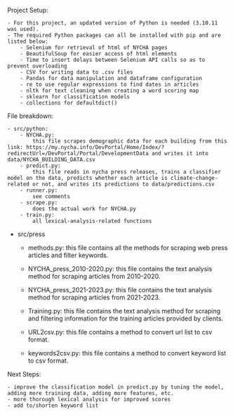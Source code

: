 Project Setup:

    - For this project, an updated version of Python is needed (3.10.11 was used).
    - The required Python packages can all be installed with pip and are listed below:
        - Selenium for retrieval of html of NYCHA pages
        - BeautifulSoup for easier access of html elements
        - Time to insert delays between Selenium API calls so as to prevent overloading
        - CSV for writing data to .csv files
        - Pandas for data manipulation and dataframe configuration
        - re to use regular expressions to find dates in articles
        - nltk for text cleaning when creating a word scoring map
        - sklearn for classification models
        - collections for defaultdict()

File breakdown:

    - src/python:
        - NYCHA.py:
            this file scrapes demographic data for each building from this link: https://my.nycha.info/DevPortal/Home/Index/?redirectUrl=/DevPortal/Portal/DevelopmentData and writes it into data/NYCHA_BUILDING_DATA.csv
        - predict.py:
            this file reads in nycha press releases, trains a classifier model on the data, predicts whether each article is climate-change-related or not, and writes its predictions to data/predictions.csv
        - runner.py:
            see comments
        - scrape.py:
            does the actual work for NYCHA.py
        - train.py:
            all lexical-analysis-related functions
            
   - src/press
        - methods.py:
            this file contains all the methods for scraping web press articles and filter keywords. 
            
        - NYCHA_press_2010-2020.py: 
            this file contains the text analysis method for scraping articles from 2010-2020. 
        - NYCHA_press_2021-2023.py:
            this file contains the text analysis method for scraping articles from 2021-2023. 
        - Training.py: 
            this file contains the text analysis method for scraping and filtering information for the training articles provided by clients. 
        - URL2csv.py:
            this file contains a method to convert url list to csv format.
        - keywords2csv.py:
            this file contains a method to convert keyword list to csv format. 

Next Steps:

    - improve the classification model in predict.py by tuning the model, adding more training data, adding more features, etc.
    - more thorough lexical analysis for improved scores
    - add to/shorten keyword list
